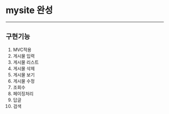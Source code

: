 # mysite 완성
---
## 구현기능
1. MVC적용
2. 게시물 입력
3. 게시물 리스트
4. 게시물 삭제
5. 게시물 보기
6. 게시물 수정
7. 조회수
8. 페이징처리
9. 답글
10. 검색
